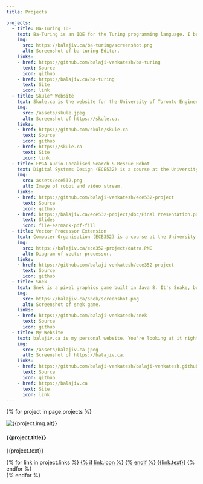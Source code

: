 ```yaml
---
title: Projects

projects:
  - title: Ba-Turing IDE
    text: Ba-Turing is an IDE for the Turing programming language. I built it with Electron.js and node.js.
    img:
      src: https://balajiv.ca/ba-turing/screenshot.png
      alt: Screenshot of ba-turing Editor.
    links:
    - href: https://github.com/balaji-venkatesh/ba-turing
      text: Source
      icon: github
    - href: https://balajiv.ca/ba-turing
      text: Site
      icon: link
  - title: Skule™ Website
    text: Skule.ca is the website for the University of Toronto Engineering Society and the engineering student body, Skule™. It's hosted on Github Pages, and uses the Jekyll static site generator to compile a static website from the source HTML, Markdown, and Liquid. I wrote a responsive custom theme using the Bootstrap frontend toolkit.
    img:
      src: /assets/skule.jpeg
      alt: Screenshot of https://skule.ca.
    links:
    - href: https://github.com/skule/skule.ca
      text: Source
      icon: github
    - href: https://skule.ca
      text: Site
      icon: link
  - title: FPGA Audio-Localised Search & Rescue Robot
    text: Digital Systems Design (ECE532) is a course at the University of Toronto where teams of four students build complex FPGA-based systems. Our project was an autonomous search and rescue robot with audio localisation. My main contribution to the project was the camera stream from the robot to the base station, in which I created my own hardware implementation of an Ethernet stack and H.262 MPEG compression algorithm. 
    img:
      src: assets/ece532.png
      alt: Image of robot and video stream.
    links:
    - href: https://github.com/balaji-venkatesh/ece532-project
      text: Source
      icon: github
    - href: https://balajiv.ca/ece532-project/doc/Final Presentation.pdf
      text: Slides
      icon: file-earmark-pdf-fill
  - title: Vector Processor Extension
    text: Computer Organisation (ECE352) is a course at the University of Toronto. Our final project was a single instruction multiple data (SIMD/vector) extension for a multicycle processor.
    img:
      src: https://balajiv.ca/ece352-project/datra.PNG
      alt: Diagram of vector processor.
    links:
    - href: https://github.com/balaji-venkatesh/ece352-project
      text: Source
      icon: github
  - title: Snek
    text: Snek is a pixel graphics game built in Java 8. It's Snake, but with 2 Snakes! I wrote my own underlying pixel graphics game engine with sprites, fonts, timers, and customizable keyboard controls.
    img:
      src: https://balajiv.ca/snek/screenshot.png
      alt: Screenshot of snek game.
    links:
    - href: https://github.com/balaji-venkatesh/snek
      text: Source
      icon: github
  - title: My Website
    text: balajiv.ca is my personal website. You're looking at it right now! It's hosted on Github Pages, and uses the Jekyll static site generator to compile a static website from the source HTML, Markdown, and Liquid. I wrote a responsive custom theme using the Bootstrap frontend toolkit.
    img: 
      src: /assets/balajiv.ca.jpeg
      alt: Screenshot of https://balajiv.ca.
    links:
    - href: https://github.com/balaji-venkatesh/balaji-venkatesh.github.io
      text: Source
      icon: github
    - href: https://balajiv.ca
      text: Site
      icon: link
---
```


{% for project in page.projects %}
  <section class="row gy-2 gx-4 pb-5">
      <div class="col-12 col-md-4">
        <img src="{{project.img.src}}" class="w-100 placeholder rounded border" alt="{{project.img.alt}}">
      </div>
      <div class="col-12 col-md-8 d-flex flex-column">
        <h4>{{project.title}}</h4>
        <p>{{project.text}}</p>
        <div class="flex-grow-1"></div>
        <div>
        {% for link in project.links %}
            <a href="{{link.href}}" class="btn btn-primary">
              {% if link.icon %} <i class="bi bi-{{link.icon}}"></i> {% endif %}
              {{link.text}}
            </a>
          {% endfor %}
        </div>
      </div>
  </section>
{% endfor %}